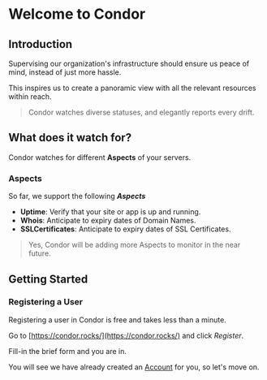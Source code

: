 # Welcome to Condor

## Introduction

Supervising our organization's infrastructure should ensure us peace of mind, instead of just more hassle.

This inspires us to create a panoramic view with all the relevant resources within reach.

> Condor watches diverse statuses, and elegantly reports every drift.

## What does it watch for?

Condor watches for different **Aspects** of your servers.

### Aspects

So far, we support the following ***Aspects***

  * **Uptime**: Verify that your site or app is up and running.
  * **Whois**: Anticipate to expiry dates of Domain Names.
  * **SSLCertificates**: Anticipate to expiry dates of SSL Certificates.

> Yes, Condor will be adding more Aspects to monitor in the near future.

## Getting Started

### Registering a User

Registering a user in Condor is free and takes less than a minute.

Go to [https://condor.rocks/](https://condor.rocks/) and click *Register*.

Fill-in the brief form and you are in.

You will see we have already created an [Account](accounts.md) for you, so let's move on.
